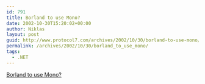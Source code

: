 ```yaml
---
id: 791
title: Borland to use Mono?
date: 2002-10-30T15:20:02+00:00
author: Niklas
layout: post
guid: http://www.protocol7.com/archives/2002/10/30/borland-to-use-mono/
permalink: /archives/2002/10/30/borland_to_use_mono/
tags:
  - .NET
---
```

<div class='microid-3abae5e77deaff26bb5f3a57baf63d19b74ed3ab'>
  <p>
    <a href="http://www.theregister.co.uk/content/4/27839.html">Borland to use Mono?</a>
  </p>
</div>